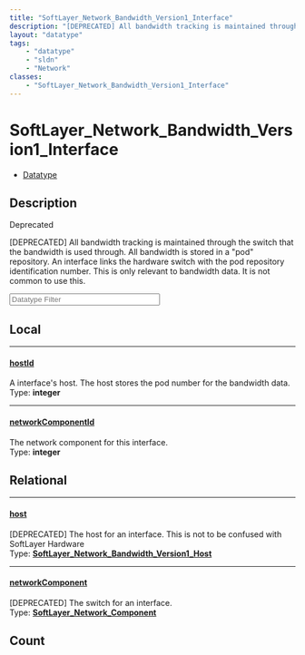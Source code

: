 ```yaml
---
title: "SoftLayer_Network_Bandwidth_Version1_Interface"
description: "[DEPRECATED] All bandwidth tracking is maintained through the switch that the bandwidth is used through.  All bandwidth... "
layout: "datatype"
tags:
    - "datatype"
    - "sldn"
    - "Network"
classes:
    - "SoftLayer_Network_Bandwidth_Version1_Interface"
---
```


# SoftLayer_Network_Bandwidth_Version1_Interface
<div id='service-datatype'>
    <ul id='sldn-reference-tabs'>
        <li id='datatype'> <a href='/reference/datatypes/SoftLayer_Network_Bandwidth_Version1_Interface' >Datatype</a></li>
    </ul>
</div>

## Description 

<div class="deprecated"><span class="deprecation-label">Deprecated  </span></div>

[DEPRECATED] All bandwidth tracking is maintained through the switch that the bandwidth is used through.  All bandwidth is stored in a "pod" repository.  An interface links the hardware switch with the pod repository identification number. This is only relevant to bandwidth data.  It is not common to use this. 





<!-- Filer BEGIN -->
<div class="view-filters">
        <div class="clearfix">
            <div class="search-input-box">
                <input placeholder="Datatype Filter" onkeyup="titleSearch(inputId='prop-input', divId='properties', elementClass='prop-row')" 
                    type="text" id="prop-input" value="" size="30" maxlength="128" class="form-text">
            </div>
        </div>
</div>
<!-- Filer END -->

<div id="properties" class="content">
<div id="localProperties" class="prop-content" >

## Local
<div class="prop-row">

-----
[hostId]: #hostid
#### [hostId]
A interface's host.  The host stores the pod number for the bandwidth data.  
<span class="type-label">Type: </span>**integer**  



</div>
<div class="prop-row">

-----
[networkComponentId]: #networkcomponentid
#### [networkComponentId]
The network component for this interface.  
<span class="type-label">Type: </span>**integer**  



</div>
</div>
<!-- LOCAL PROPERTY END -->

<div id="relationalProperties"  class="prop-content" >

## Relational
<div class="prop-row">

-----
[host]: #host
#### [host]
[DEPRECATED] The host for an interface. This is not to be confused with SoftLayer Hardware  
<span class="type-label">Type: </span>**<a href='/reference/datatypes/SoftLayer_Network_Bandwidth_Version1_Host'>SoftLayer_Network_Bandwidth_Version1_Host </a>**  



</div>
<div class="prop-row">

-----
[networkComponent]: #networkcomponent
#### [networkComponent]
[DEPRECATED] The switch for an interface.  
<span class="type-label">Type: </span>**<a href='/reference/datatypes/SoftLayer_Network_Component'>SoftLayer_Network_Component </a>**  



</div>

## Count
</div>


